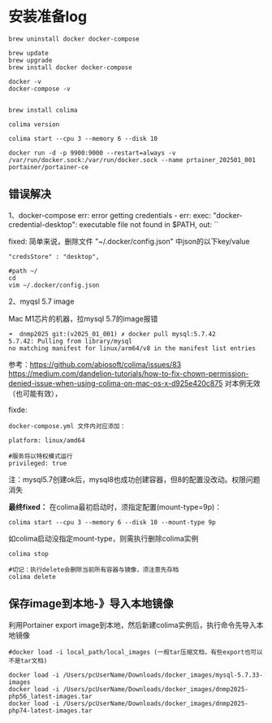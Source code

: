 # 安装准备log

```composer log
brew uninstall docker docker-compose

brew update
brew upgrade
brew install docker docker-compose

docker -v
docker-compose -v


brew install colima

colima version

colima start --cpu 3 --memory 6 --disk 10

docker run -d -p 9900:9000 --restart=always -v /var/run/docker.sock:/var/run/docker.sock --name prtainer_202501_001 portainer/portainer-ce
```

## 错误解决
1、docker-compose err:
error getting credentials - err: exec: "docker-credential-desktop": executable file not found in $PATH, out: ``

fixed:
简单来说，删除文件 "~/.docker/config.json" 中json的以下key/value
```text
"credsStore" : "desktop",
```

```composer log
#path ~/
cd
vim ~/.docker/config.json
```

2、myqsl 5.7 image

Mac M1芯片的机器，拉mysql 5.7的image报错
```composer log
➜  dnmp2025 git:(v2025_01_001) ✗ docker pull mysql:5.7.42
5.7.42: Pulling from library/mysql
no matching manifest for linux/arm64/v8 in the manifest list entries
```

参考：https://github.com/abiosoft/colima/issues/83
https://medium.com/dandelion-tutorials/how-to-fix-chown-permission-denied-issue-when-using-colima-on-mac-os-x-d925e420c875
对本例无效（也可能有效），


fixde:
```
docker-compose.yml 文件内对应添加：

platform: linux/amd64

#服务将以特权模式运行
privileged: true    

```
注：mysql5.7创建ok后，mysql8也成功创建容器，但8的配置没改动。权限问题消失



**最终fixed：**
在colima最初启动时，须指定配置(mount-type=9p)：
```composer log
colima start --cpu 3 --memory 6 --disk 10 --mount-type 9p
```
如colima启动没指定mount-type，则需执行删除colima实例
```composer log
colima stop

#切记：执行delete会删除当前所有容器与镜像，须注意先存档
colima delete
```



## 保存image到本地-》导入本地镜像
利用Portainer export image到本地，然后新建colima实例后，执行命令先导入本地镜像
```composer log
#docker load -i local_path/local_images (一般tar压缩文档，有些export也可以不是tar文档)

docker load -i /Users/pcUserName/Downloads/docker_images/mysql-5.7.33-images
docker load -i /Users/pcUserName/Downloads/docker_images/dnmp2025-php56_latest-images.tar
docker load -i /Users/pcUserName/Downloads/docker_images/dnmp2025-php74-latest-images.tar
```


